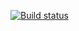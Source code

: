 [![Build status](https://ci.appveyor.com/api/projects/status/jn1v371rop2fumww/branch/origin.cetale?svg=true)](https://ci.appveyor.com/project/Cetale175/rest/branch/origin.cetale)
